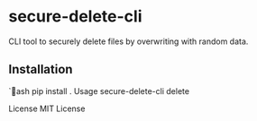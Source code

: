 ﻿# secure-delete-cli

CLI tool to securely delete files by overwriting with random data.

## Installation
`ash
pip install .
Usage
secure-delete-cli delete <file>

License
MIT License
